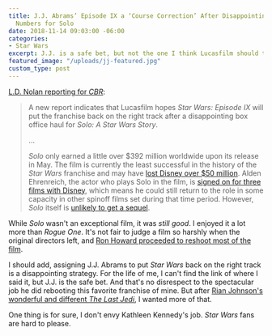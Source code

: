 ```yaml
---
title: J.J. Abrams’ Episode IX a ‘Course Correction’ After Disappointing Box Office
  Numbers for Solo
date: 2018-11-14 09:03:00 -06:00
categories:
- Star Wars
excerpt: J.J. is a safe bet, but not the one I think Lucasfilm should take.
featured_image: "/uploads/jj-featured.jpg"
custom_type: post
---
```


[L.D. Nolan reporting for *CBR*](https://www.cbr.com/star-wars-episode-ix-course-correction/):

> A new report indicates that Lucasfilm hopes *Star Wars: Episode IX* will put the franchise back on the right track after a disappointing box office haul for *Solo: A Star Wars Story*.
>
>…
>
> *Solo* only earned a little over $392 million worldwide upon its release in May. The film is currently the least successful in the history of the *Star Wars* franchise and may have [lost Disney over $50 million](https://www.cbr.com/solo-star-wars-50-million-loss-disney/). Alden Ehrenreich, the actor who plays Solo in the film, is [signed on for three films with Disney](https://www.cbr.com/solo-alden-ehrenreich-three-movie-deal-lucasfilm/), which means he could still return to the role in some capacity in other spinoff films set during that time period. However, *Solo* itself is [unlikely to get a sequel](https://www.cbr.com/solo-sequel-unlikely/).

While *Solo* wasn't an exceptional film, it was *still good*. I enjoyed it a lot more than *Rogue One*. It's not fair to judge a film so harshly when the original directors left, and [Ron Howard proceeded to reshoot most of the film](https://www.cbr.com/han-solo-ron-howard-reshoots/).

I should add, assigning J.J. Abrams to put *Star Wars* back on the right track is a disappointing strategy. For the life of me, I can't find the link of where I said it, but J.J. is the safe bet. And that's no disrespect to the spectacular job he did rebooting this favorite franchise of mine. But after [Rian Johnson's wonderful and different *The Last Jedi*](/2017/12/my-brief-review-of-star-wars-the-last-jedi/), I wanted more of that.

One thing is for sure, I don't envy Kathleen Kennedy's job. *Star Wars* fans are hard to please.
